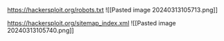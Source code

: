 

https://hackersploit.org/robots.txt
![[Pasted image 20240313105713.png]]

https://hackersploit.org/sitemap_index.xml
![[Pasted image 20240313105740.png]]